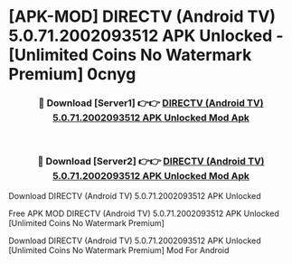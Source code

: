 # [APK-MOD] DIRECTV (Android TV) 5.0.71.2002093512 APK Unlocked - [Unlimited Coins No Watermark Premium] 0cnyg



<div align="center">
<h3>🔴 Download [Server1] 👉👉 <a href="https://momento.my/?title=DIRECTV_(Android_TV)_5.0.71.2002093512_APK_Unlocked">DIRECTV (Android TV) 5.0.71.2002093512 APK Unlocked Mod Apk</a></h3><br>

<h3>🔴 Download [Server2] 👉👉 <a href="https://momento.my/?title=DIRECTV_(Android_TV)_5.0.71.2002093512_APK_Unlocked">DIRECTV (Android TV) 5.0.71.2002093512 APK Unlocked Mod Apk</a></h3>
</div>



Download DIRECTV (Android TV) 5.0.71.2002093512 APK Unlocked 

Free APK MOD DIRECTV (Android TV) 5.0.71.2002093512 APK Unlocked [Unlimited Coins No Watermark Premium]

Download DIRECTV (Android TV) 5.0.71.2002093512 APK Unlocked [Unlimited Coins No Watermark Premium] Mod For Android
